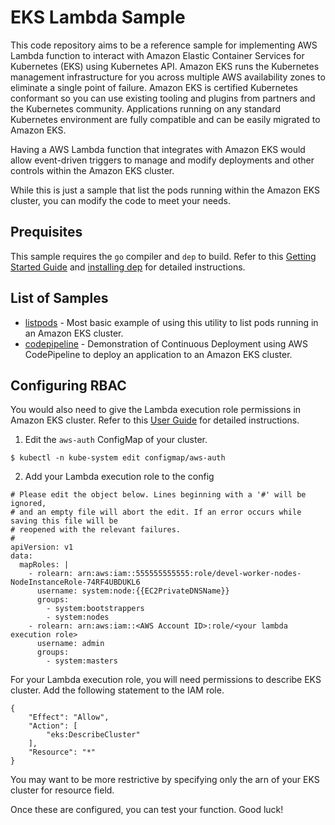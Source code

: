# EKS Lambda Sample

This code repository aims to be a reference sample for implementing AWS Lambda function to interact
with Amazon Elastic Container Services for Kubernetes (EKS) using Kubernetes API. Amazon EKS runs
the Kubernetes management infrastructure for you across multiple AWS availability zones to eliminate
a single point of failure. Amazon EKS is certified Kubernetes conformant so you can use existing
tooling and plugins from partners and the Kubernetes community. Applications running on any standard
Kubernetes environment are fully compatible and can be easily migrated to Amazon EKS.

Having a AWS Lambda function that integrates with Amazon EKS would allow event-driven triggers to
manage and modify deployments and other controls within the Amazon EKS cluster.

While this is just a sample that list the pods running within the Amazon EKS cluster, you can
modify the code to meet your needs.

## Prequisites

This sample requires the `go` compiler and `dep` to build. Refer to this [Getting Started
Guide](https://golang.org/doc/install) and [installing
dep](https://golang.github.io/dep/docs/installation.html) for detailed instructions.

## List of Samples

* [listpods](./lambda/listpods) - Most basic example of using this utility to list pods running in
  an Amazon EKS cluster.
* [codepipeline](./lambda/codepipeline) - Demonstration of Continuous Deployment using AWS
  CodePipeline to deploy an application to an Amazon EKS cluster.

## Configuring RBAC

You would also need to give the Lambda execution role permissions in Amazon EKS cluster. Refer to
this [User Guide](https://docs.aws.amazon.com/eks/latest/userguide/add-user-role.html) for detailed
instructions.

1. Edit the `aws-auth` ConfigMap of your cluster.
```
$ kubectl -n kube-system edit configmap/aws-auth
```
2. Add your Lambda execution role to the config
```
# Please edit the object below. Lines beginning with a '#' will be ignored,
# and an empty file will abort the edit. If an error occurs while saving this file will be
# reopened with the relevant failures.
#
apiVersion: v1
data:
  mapRoles: |
    - rolearn: arn:aws:iam::555555555555:role/devel-worker-nodes-NodeInstanceRole-74RF4UBDUKL6
      username: system:node:{{EC2PrivateDNSName}}
      groups:
        - system:bootstrappers
        - system:nodes
    - rolearn: arn:aws:iam::<AWS Account ID>:role/<your lambda execution role>
      username: admin
      groups:
        - system:masters
```

For your Lambda execution role, you will need permissions to describe EKS cluster. Add the following
statement to the IAM role.

```
{
    "Effect": "Allow",
    "Action": [
        "eks:DescribeCluster"
    ],
    "Resource": "*"
}
```

You may want to be more restrictive by specifying only the arn of your EKS cluster for resource
field.

Once these are configured, you can test your function. Good luck!



